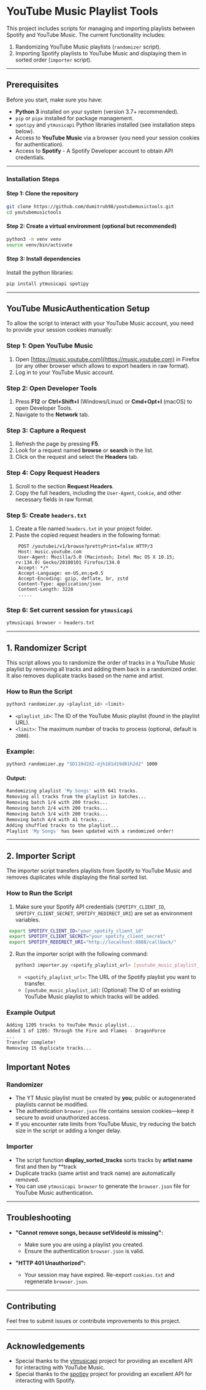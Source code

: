 
# YouTube Music Playlist Tools

This project includes scripts for managing and importing playlists between Spotify and YouTube Music. The current functionality includes:
1. Randomizing YouTube Music playlists (`randomizer` script).
2. Importing Spotify playlists to YouTube Music and displaying them in sorted order (`importer` script).

---

## Prerequisites

Before you start, make sure you have:
- **Python 3** installed on your system (version 3.7+ recommended).
- `pip` or `pipx` installed for package management.
- `spotipy` and `ytmusicapi` Python libraries installed (see installation steps below).
- Access to **YouTube Music** via a browser (you need your session cookies for authentication).
- Access to **Spotify** - A Spotify Developer account to obtain API credentials.

---

### Installation Steps

#### Step 1: Clone the repository
```bash
git clone https://github.com/dumitrub98/youtubemusictools.git
cd youtubemusictools
```

#### Step 2: Create a virtual environment (optional but recommended)
```bash
python3 -m venv venv
source venv/bin/activate
```

#### Step 3: Install dependencies
Install the python libraries:
```bash
pip install ytmusicapi spotipy
```

---

## YouTube MusicAuthentication Setup

To allow the script to interact with your YouTube Music account, you need to provide your session cookies manually:

### Step 1: Open YouTube Music
1. Open [https://music.youtube.com](https://music.youtube.com) in Firefox (or any other browser which allows to export headers in raw format).
2. Log in to your YouTube Music account.

### Step 2: Open Developer Tools
1. Press **F12** or **Ctrl+Shift+I** (Windows/Linux) or **Cmd+Opt+I** (macOS) to open Developer Tools.
2. Navigate to the **Network** tab.

### Step 3: Capture a Request
1. Refresh the page by pressing **F5**.
2. Look for a request named **browse** or **search** in the list.
3. Click on the request and select the **Headers** tab.

### Step 4: Copy Request Headers
1. Scroll to the section **Request Headers**.
2. Copy the full headers, including the `User-Agent`, `Cookie`, and other necessary fields in raw format.

### Step 5: Create `headers.txt`
1. Create a file named `headers.txt` in your project folder.
2. Paste the copied request headers in the following format:
   ```raw
    POST /youtubei/v1/browse?prettyPrint=false HTTP/3
    Host: music.youtube.com
    User-Agent: Mozilla/5.0 (Macintosh; Intel Mac OS X 10.15; rv:134.0) Gecko/20100101 Firefox/134.0
    Accept: */*
    Accept-Language: en-US,en;q=0.5
    Accept-Encoding: gzip, deflate, br, zstd
    Content-Type: application/json
    Content-Length: 3228
    .....
   ```


### Step 6: Set current session for `ytmusicapi`
```bash
ytmusicapi browser < headers.txt
```

---

## 1. Randomizer Script

This script allows you to randomize the order of tracks in a YouTube Music playlist by removing all tracks and adding them back in a randomized order. It also removes duplicate tracks based on the name and artist.

### How to Run the Script


```bash
python3 randomizer.py <playlist_id> <limit>
```
- `<playlist_id>`: The ID of the YouTube Music playlist (found in the playlist URL).
- `<limit>`: The maximum number of tracks to process (optional, default is `2000`).

### Example:
```bash
python3 randomizer.py "SD110d2d2-djh181d19d81h2d2" 1000
```

#### Output: 
```bash
Randomizing playlist 'My Songs' with 641 tracks.
Removing all tracks from the playlist in batches...
Removing batch 1/4 with 200 tracks...
Removing batch 2/4 with 200 tracks...
Removing batch 3/4 with 200 tracks...
Removing batch 4/4 with 41 tracks...
Adding shuffled tracks to the playlist...
Playlist 'My Songs' has been updated with a randomized order!
```

---

## 2. Importer Script

The importer script transfers playlists from Spotify to YouTube Music and removes duplicates while displaying the final sorted list.

### How to Run the Script

1. Make sure your Spotify API credentials (`SPOTIFY_CLIENT_ID`, `SPOTIFY_CLIENT_SECRET`, `SPOTIFY_REDIRECT_URI`) are set as environment variables.
  ```bash
   export SPOTIFY_CLIENT_ID="your_spotify_client_id"
   export SPOTIFY_CLIENT_SECRET="your_spotify_client_secret"
   export SPOTIFY_REDIRECT_URI="http://localhost:8888/callback/"
   ```

2. Run the importer script with the following command:
   ```bash
   python3 importer.py <spotify_playlist_url> [youtube_music_playlist_id]
   ```
   - `<spotify_playlist_url>`: The URL of the Spotify playlist you want to transfer.
   - `[youtube_music_playlist_id]`: (Optional) The ID of an existing YouTube Music playlist to which tracks will be added.

### Example Output
```bash
Adding 1205 tracks to YouTube Music playlist...
Added 1 of 1205: Through the Fire and Flames - DragonForce
...
Transfer complete!
Removing 15 duplicate tracks...
```

## Important Notes

### Randomizer
- The YT Music playlist must be created by **you**; public or autogenerated playlists cannot be modified.
- The authentication `browser.json` file contains session cookies—keep it secure to avoid unauthorized access.
- If you encounter rate limits from YouTube Music, try reducing the batch size in the script or adding a longer delay.

### Importer
- The script function __display_sorted_tracks__ sorts tracks by **artist name** first and then by **track 
- Duplicate tracks (same artist and track name) are automatically removed.
- You can use `ytmusicapi browser` to generate the `browser.json` file for YouTube Music authentication.
---

## Troubleshooting

- **"Cannot remove songs, because setVideoId is missing":**
  - Make sure you are using a playlist you created.
  - Ensure the authentication `browser.json` is valid.
  
- **"HTTP 401 Unauthorized":**
  - Your session may have expired. Re-export `cookies.txt` and regenerate `browser.json`.

---

## Contributing

Feel free to submit issues or contribute improvements to this project.

---

## Acknowledgements
- Special thanks to the [ytmusicapi](https://github.com/sigma67/ytmusicapi) project for providing an excellent API for interacting with YouTube Music.
- Special thanks to the [spotipy](https://github.com/spotipy-dev/spotipy) project for providing an excellent API for interacting with Spotify.

